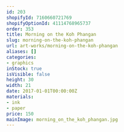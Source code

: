 ```yaml
---
id: 203
shopifyId: 7160660721769
shopifyOptionId: 41114768965737
order: 353
title: Morning on the Koh Phangan
slug: morning-on-the-koh-phangan
url: art-works/morning-on-the-koh-phangan
aliases: []
categories:
- graphics
inStock: true
isVisible: false
height: 30
width: 21
date: 2017-01-01T00:00:00Z
materials:
- ink
- paper
price: 150
mainImage: morning_on_the_koh_phangan.jpg
---
```

